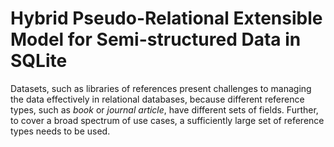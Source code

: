 # Hybrid Pseudo-Relational Extensible Model for Semi-structured Data in SQLite

Datasets, such as libraries of references present challenges to managing the data effectively in relational databases, because different reference types, such as *book* or *journal article*, have different sets of fields. Further, to cover a broad spectrum of use cases, a sufficiently large set of reference types needs to be used.